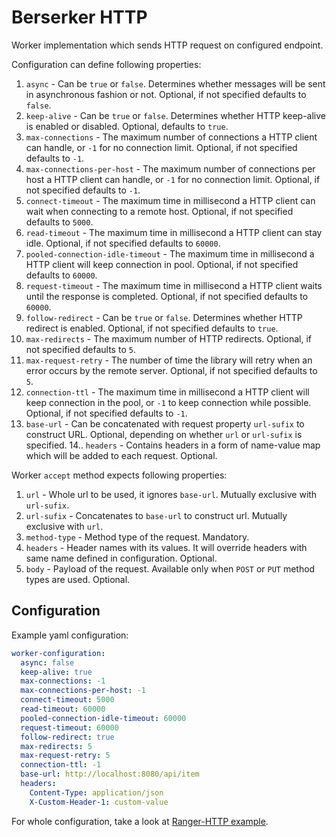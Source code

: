 # Berserker HTTP

Worker implementation which sends HTTP request on configured endpoint.

Configuration can define following properties:
1. `async` - Can be `true` or `false`. Determines whether messages will be sent in asynchronous fashion or not. Optional, if not specified defaults to `false`.
2. `keep-alive` - Can be `true` or `false`. Determines whether HTTP keep-alive is enabled or disabled. Optional, defaults to `true`.
3. `max-connections` - The maximum number of connections a HTTP client can handle, or `-1` for no connection limit. Optional, if not specified defaults to `-1`.
4. `max-connections-per-host` - The maximum number of connections per host a HTTP client can handle, or `-1` for no connection limit. Optional, if not specified defaults to `-1`.
5. `connect-timeout` - The maximum time in millisecond a HTTP client can wait when connecting to a remote host. Optional, if not specified defaults to `5000`.
6. `read-timeout` - The maximum time in millisecond a HTTP client can stay idle. Optional, if not specified defaults to `60000`.
7. `pooled-connection-idle-timeout` - The maximum time in millisecond a HTTP client will keep connection in pool. Optional, if not specified defaults to `60000`.
8. `request-timeout` - The maximum time in millisecond a HTTP client waits until the response is completed. Optional, if not specified defaults to `60000`.
9. `follow-redirect` - Can be `true` or `false`. Determines whether HTTP redirect is enabled. Optional, if not specified defaults to `true`.
10. `max-redirects` - The maximum number of HTTP redirects. Optional, if not specified defaults to `5`.
11. `max-request-retry` - The number of time the library will retry when an error occurs by the remote server. Optional, if not specified defaults to `5`.
12. `connection-ttl` - The maximum time in millisecond a HTTP client will keep connection in the pool, or `-1` to keep connection while possible. Optional, if not specified defaults to `-1`.
13. `base-url` - Can be concatenated with request property `url-sufix` to construct URL. Optional, depending on whether `url` or `url-sufix` is specified.
14.. `headers` - Contains headers in a form of name-value map which will be added to each request. Optional.

Worker `accept` method expects following properties:
1. `url` - Whole url to be used, it ignores `base-url`. Mutually exclusive with `url-sufix`.
2. `url-sufix` - Concatenates to `base-url` to construct url. Mutually exclusive with `url`.
3. `method-type` - Method type of the request. Mandatory.
4. `headers` - Header names with its values. It will override headers with same name defined in configuration. Optional.
5. `body` - Payload of the request. Available only when `POST` or `PUT` method types are used. Optional.

## Configuration

Example yaml configuration:

```yaml
worker-configuration:
  async: false
  keep-alive: true
  max-connections: -1
  max-connections-per-host: -1
  connect-timeout: 5000
  read-timeout: 60000
  pooled-connection-idle-timeout: 60000
  request-timeout: 60000
  follow-redirect: true
  max-redirects: 5
  max-request-retry: 5
  connection-ttl: -1
  base-url: http://localhost:8080/api/item
  headers:
    Content-Type: application/json
    X-Custom-Header-1: custom-value
```

For whole configuration, take a look at [Ranger-HTTP example](../berserker-runner/src/example/resources/ranger-http.yml).
